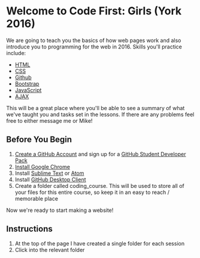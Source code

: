 # Welcome to Code First: Girls (York 2016)

We are going to teach you the basics of how web pages work and also introduce you to programming for the web in 2016.
Skills you'll practice include:
* [HTML](https://github.com/james2406/CodeFirstGirls-York2016/tree/master/1-html%20)
* [CSS](https://github.com/james2406/CodeFirstGirls-York2016/tree/master/2-css)
* [Github](https://github.com/james2406/CodeFirstGirls-York2016/tree/master/3-github)
* [Bootstrap](https://github.com/james2406/CodeFirstGirls-York2016/tree/master/4-bootstrap)
* [JavaScript](https://github.com/james2406/CodeFirstGirls-York2016/tree/master/5-javascript)
* [AJAX](https://github.com/james2406/CodeFirstGirls-York2016/tree/master/6-ajax)

This will be a great place where you'll be able to see a summary of what we've taught you and tasks set in the lessons. If there are any problems feel free to either message me or Mike!

## Before You Begin

1. [Create a GitHub Account](https://github.com/join) and sign up for a [GitHub Student Developer Pack](https://education.github.com/pack)
2. [Install Google Chrome](www.google.com/chrome/)
3. Install [Sublime Text](https://www.sublimetext.com/download) or [Atom](https://atom.io/)
4. Install [GitHub Desktop Client](https://desktop.github.com/)
5. Create a folder called coding_course. This will be used to store all of your files for this entire course, so keep it in an easy to reach / memorable place

Now we're ready to start making a website!

## Instructions

1. At the top of the page I have created a single folder for each session
2. Click into the relevant folder



